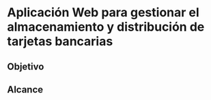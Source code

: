 # Aplicación Web para gestionar el almacenamiento y distribución de tarjetas bancarias

## Objetivo

## Alcance
